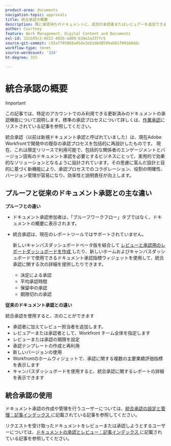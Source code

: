 ```yaml
---
product-area: documents
navigation-topic: approvals
title: 統合承認の概要
description: 既に承認待ちのドキュメントに、追加の承認者またはレビュアーを追加できます。
author: Courtney
feature: Work Management, Digital Content and Documents
exl-id: 32cb95c2-8d12-492b-ad89-b38e2a337fc5
source-git-commit: c55af795069a05de3eb3d0d8599ab61f00168ddc
workflow-type: tm+mt
source-wordcount: '324'
ht-degree: 31%

---
```


# 統合承認の概要

>[!IMPORTANT]
>
>この記事では、特定のアカウントでのみ利用できる更新済みのドキュメントの承認機能について説明します。標準の承認プロセスについて詳しくは、[作業承認](/help/quicksilver/review-and-approve-work/manage-approvals/manage-approvals.md)にリストされている記事を参照してください。

統合承認（以前は新規ドキュメント承認と呼ばれていました）は、現在Adobe Workfrontで開発中の既存の承認プロセスを包括的に再設計したものです。 現在、これは限定リリースで利用可能で、包括的な関係者のエンゲージメントとバージョン固有のドキュメント承認を必要とするビジネスにとって、実用的で効果的なソリューションとなるように設計されています。その思慮に富んだ設計と目的に基づく新機能により、承認プロセスでのコラボレーション、役割の明確性、バージョン管理が容易になり、効率性と説明責任が向上します。

## プルーフと従来のドキュメント承認との主な違い

**プルーフとの違い**

* ドキュメント承認参加者は、「プルーフワークフロー」タブではなく、ドキュメントの概要に表示されます。
* 統合承認は、現在のレポートツールではサポートされていません。

  新しいキャンバスダッシュボードベータ版を結合して [&#x200B; レビューと承認用のレポートダッシュボードを作成 &#x200B;](/help/quicksilver/review-and-approve-work/document-reviews-and-approvals/create-review-and-approval-dashboard.md) したり、新しいホームおよびキャンバスダッシュボードで使用できるドキュメント承認指標ウィジェットを使用して、統合承認に関する次の詳細を提供したりできます。

   * 決定による承認
   * 平均承認時間
   * 保留中の承認
   * 期限切れの承認

**従来のドキュメント承認との違い**

統合承認を使用すると、次のことができます

* 承認者に加えてレビュー担当者を追加します。
* レビュアーまたは承認者として、Workfront チーム全体を指定します
* レビューまたは承認の期限を設定
* 承認テンプレートの作成と再利用
* 新しいバージョンの使用
* Workfrontのホームウィジェットで、承認に関する複数の主要業績評価指標を表示します
* キャンバスダッシュボードを使用すると、統合承認に関するレポートの詳細を表示できます

## 統合承認の使用

ドキュメント承認の作成や管理を行うユーザーについては、[&#x200B; 統合承認の設定と管理：記事インデックス &#x200B;](/help/quicksilver/review-and-approve-work/document-reviews-and-approvals/manage-document-approvals/set-up-and-manage-doc-asset-approvals-toc.md) に記載されている記事を参照してください。

リクエストを受け取ったドキュメントをレビューまたは承認しようとするユーザーについては、[&#x200B; ドキュメントの承認とレビュー：記事インデックス &#x200B;](/help/quicksilver/review-and-approve-work/document-reviews-and-approvals/review-and-approve-documents/review-documents-toc.md) に記載されている記事を参照してください。

<!--

## New features and design goals

>[!VIDEO](https://video.tv.adobe.com/v/3420544/)  

* **Inclusive stakeholder participation**\
    Unified Approvals allow the inclusion of both individual contributors and entire teams in the approval process. Facilitating this broader participation ensures comprehensive stakeholder engagement and fosters a more informed and collaborative decision-making environment.

* **Differentiated review and approval roles**\
     Unified Approvals is designed to recognize and respect the varying roles within the approval process. By providing the ability to identify and designate reviewers—users who are notified to provide feedback but do not have decision-making authority—the quality of feedback is enhanced while maintaining clarity of final approval authority.

* **Version-specific approvals**\
    The iterative nature of document development often leads to multiple versions of the same document. Unified Approvals accommodates this reality by providing unique approval chains for each version of a document. This allows users to upload a new version and add new approvers or reviewers as needed, ensuring that feedback and approval are specific to the document version and eliminating potential confusion.

* **Audit trails**\
    With Unified Approvals, an audit trail of all approval activities is maintained in the activity stream, providing a valuable resource for future reference and compliance.

## Release plan

We are making Unified Approvals available to users over the course of several releases. In addition to adding new features, we will also expand the number of accounts for which Unified Approvals are available with each release.

If you would like to have Unified Approvals enabled in your production environment, please reach out to your Customer Success or Strategic Account Manager.


-->